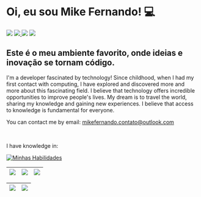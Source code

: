 <h1> Oi, eu sou Mike Fernando! 💻</h1>

<div> 
     <a href="https://www.instagram.com/eai_mikera?igshid=MzRlODBiNWFlZA%3D%3D" target="_blank"><img src="https://img.shields.io/badge/-Instagram-%23E4405F?style=for-the-badge&logo=instagram&logoColor=white" target="_blank"></a> 
     <a href = "mailto:applemikera@gmail.com"><img src="https://img.shields.io/badge/Gmail-D14836?style=for-the-badge&logo=gmail&logoColor=white" target="_blank"</a>
     <a href="https://www.linkedin.com/in/mike-fernando3g/" target="_blank"><img src="https://img.shields.io/badge/-LinkedIn-%230077B5?style=for-the-badge&logo=linkedin&logoColor=white" target="_blank"></a>
     <a href="https://wa.me/+5515998541777" target="_blank"><img src="https://img.shields.io/badge/WhatsApp-25D366?style=for-the-badge&logo=whatsapp&logoColor=white" target="_blank"></a>
 </div>
<h2 align="left">
Este é o meu ambiente favorito, onde ideias e inovação se tornam código.
</h2>
<p>I'm a developer fascinated by technology! Since childhood, when I had my first contact with computing, I have explored and discovered more and more about this fascinating field. I believe that technology offers incredible opportunities to improve people's lives. My dream is to travel the world, sharing my knowledge and gaining new experiences. I believe that access to knowledge is fundamental for everyone.</p>

<p>You can contact me by email: <a href="mailto:mikefernando.contato@outlook.com">mikefernando.contato@outlook.com</a></p> 
<br>

<p>I have knowledge in: </p>
<div align="left">

[![Minhas Habilidades](https://skillicons.dev/icons?i=html,css,js,nodejs,react,git,figma,vscode
)](https://skillicons.dev)

  </div>
  
  | ![](http://github-profile-summary-cards.vercel.app/api/cards/stats?username=MikeFernando&theme=nord_dark) | ![](http://github-profile-summary-cards.vercel.app/api/cards/repos-per-language?username=MikeFernando&hide=Html&theme=nord_dark) | ![](http://github-profile-summary-cards.vercel.app/api/cards/most-commit-language?username=MikeFernando&theme=nord_dark) |
| :-: | :-: | :-: |

| ![](http://github-profile-summary-cards.vercel.app/api/cards/profile-details?username=MikeFernando&theme=nord_dark) | ![](https://github-readme-streak-stats.herokuapp.com/?user=MikeFernando&hide_border=true&date_format=M%20j%5B%2C%20Y%5D&background=2D3742&stroke=2D3742&ring=6bbbca&fire=6bbbca&currStreakNum=fff&sideNums=6bbbca&currStreakLabel=6bbbca&sideLabels=fff&dates=fff) |
| :-: | :-: |


